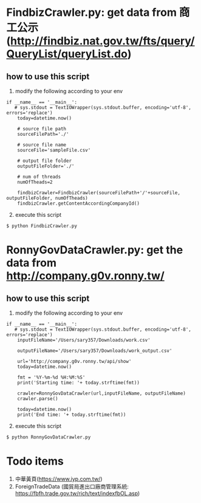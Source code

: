 # FindbizCrawler.py: get data from 商工公示(http://findbiz.nat.gov.tw/fts/query/QueryList/queryList.do)
## how to use this script
1. modify the following according to your env
```
if __name__ == '__main__':
   # sys.stdout = TextIOWrapper(sys.stdout.buffer, encoding='utf-8', errors='replace')
    today=datetime.now()

    # source file path
    sourceFilePath='./'
    
    # source file name
    sourceFile='sampleFile.csv'
    
    # output file folder
    outputFileFolder='./'
    
    # num of threads
    numOfTheads=2
    
    findbizCrawler=FindbizCrawler(sourceFilePath+'/'+sourceFile, outputFileFolder, numOfTheads)
    findbizCrawler.getContentAccordingCompanyId()
```
2. execute this script
```
$ python FindbizCrawler.py
```
# RonnyGovDataCrawler.py: get the data from http://company.g0v.ronny.tw/
## how to use this script
1. modify the following according to your env
```
if __name__ == '__main__':
   # sys.stdout = TextIOWrapper(sys.stdout.buffer, encoding='utf-8', errors='replace')
    inputFileName='/Users/sary357/Downloads/work.csv'
    
    outputFileName='/Users/sary357/Downloads/work_output.csv'
    
    url='http://company.g0v.ronny.tw/api/show'
    today=datetime.now()
    
    fmt = '%Y-%m-%d %H:%M:%S'
    print('Starting time: '+ today.strftime(fmt))

    crawler=RonnyGovDataCrawler(url,inputFileName, outputFileName)
    crawler.parse()

    today=datetime.now()
    print('End time: '+ today.strftime(fmt))
```
2. execute this script
```
$ python RonnyGovDataCrawler.py
```
# Todo items
1. 中華黃頁(https://www.iyp.com.tw/)
2. ForeignTradeData (國貿局進出口廠商管理系統: https://fbfh.trade.gov.tw/rich/text/indexfbOL.asp)
